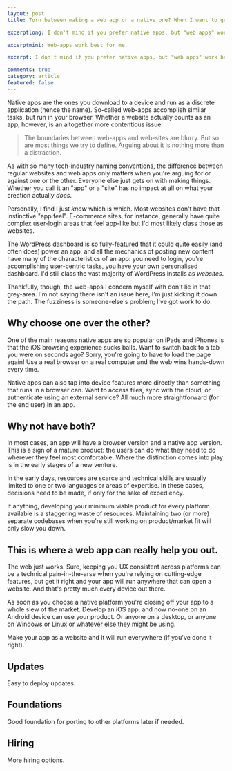```yaml
---
layout: post
title: Torn between making a web app or a native one? When I want to get things done I make web apps.

excerptlong: I don't mind if you prefer native apps, but "web apps" work best for me.

excerptmini: Web-apps work best for me.

excerpt: I don't mind if you prefer native apps, but "web apps" work best for me. I'm not particularly interested in the "what's the difference between a web-app and a web-site" debate. I know app-like functionality when I see it.

comments: true
category: article
featured: false
---
```


Native apps are the ones you download to a device and run as a discrete application (hence the name). So-called web-apps accomplish similar tasks, but run in your browser. Whether a website actually counts as an app, however, is an altogether more contentious issue.

> The boundaries between web-apps and web-sites are blurry. But so are most things we try to define. Arguing about it is nothing more than a distraction.

As with so many tech-industry naming conventions, the difference between regular websites and web apps only matters when you're arguing for or against one or the other. Everyone else just gets on with making things. Whether you call it an "app" or a "site" has no impact at all on what your creation actually *does*.

Personally, I find I just *know* which is which. Most websites don't have that instinctive "app feel". E-commerce sites, for instance, generally have quite complex user-login areas that feel app-like but I'd most likely class those as websites.

The WordPress dashboard is so fully-featured that it could quite easily (and often does) power an app, and all the mechanics of posting new content have many of the characteristics of an app: you need to login, you're accomplishing user-centric tasks, you have your own personalised dashboard. I'd still class the vast majority of WordPress installs as *websites*.

Thankfully, though, the web-apps I concern myself with don't lie in that grey-area. I'm not saying there isn't an issue here, I'm just kicking it down the path. The fuzziness is someone-else's problem; I've got work to do.

## Why choose one over the other?

One of the main reasons native apps are so popular on iPads and iPhones is that the iOS browsing experience sucks balls. Want to switch back to a tab you were on seconds ago? Sorry, you're going to have to load the page again! Use a real browser on a real computer and the web wins hands-down every time.

Native apps can also tap into device features more directly than something that runs in a browser can. Want to access files, sync with the cloud, or authenticate using an external service? All much more straightforward (for the end user) in an app.

## Why not have both?

In most cases, an app will have a browser version and a native app version. This is a sign of a mature product: the users can do what they need to do wherever they feel most comfortable. Where the distinction comes into play is in the early stages of a new venture.

In the early days, resources are scarce and technical skills are usually limited to one or two languages or areas of expertise. In these cases, decisions need to be made, if only for the sake of expediency.

If anything, developing your minimum viable product for every platform available is a staggering waste of resources. Maintaining two (or more) separate codebases when you're still working on product/market fit will only slow you down.

## This is where a web app can really help you out.

The web just works. Sure, keeping you UX consistent across platforms can be a technical pain-in-the-arse when you're relying on cutting-edge features, but get it right and your app will run anywhere that can open a website. And that's pretty much every device out there.

As soon as you choose a native platform you're closing off your app to a whole slew of the market. Develop an iOS app, and now no-one on an Android device can use your product. Or anyone on a desktop, or anyone on Windows or Linux or whatever else they might be using.

Make your app as a website and it will run everywhere (if you've done it right).

## Updates
Easy to deploy updates.

## Foundations

Good foundation for porting to other platforms later if needed.

## Hiring 
More hiring options.

